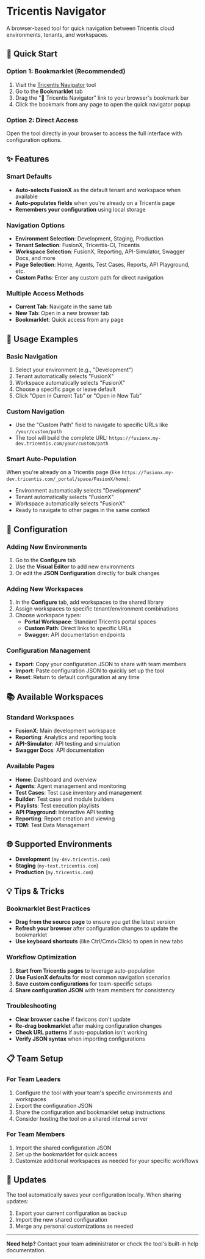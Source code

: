 # Tricentis Navigator

A browser-based tool for quick navigation between Tricentis cloud environments, tenants, and workspaces.

## 🚀 Quick Start

### Option 1: Bookmarklet (Recommended)

1. Visit the [Tricentis Navigator](./index.html) tool
2. Go to the **Bookmarklet** tab
3. Drag the "📌 Tricentis Navigator" link to your browser's bookmark bar
4. Click the bookmark from any page to open the quick navigator popup

### Option 2: Direct Access

Open the tool directly in your browser to access the full interface with configuration options.

## ✨ Features

### Smart Defaults

- **Auto-selects FusionX** as the default tenant and workspace when available
- **Auto-populates fields** when you're already on a Tricentis page
- **Remembers your configuration** using local storage

### Navigation Options

- **Environment Selection**: Development, Staging, Production
- **Tenant Selection**: FusionX, Tricentis-CI, Tricentis
- **Workspace Selection**: FusionX, Reporting, API-Simulator, Swagger Docs, and more
- **Page Selection**: Home, Agents, Test Cases, Reports, API Playground, etc.
- **Custom Paths**: Enter any custom path for direct navigation

### Multiple Access Methods

- **Current Tab**: Navigate in the same tab
- **New Tab**: Open in a new browser tab
- **Bookmarklet**: Quick access from any page

## 🎯 Usage Examples

### Basic Navigation

1. Select your environment (e.g., "Development")
2. Tenant automatically selects "FusionX"
3. Workspace automatically selects "FusionX"
4. Choose a specific page or leave default
5. Click "Open in Current Tab" or "Open in New Tab"

### Custom Navigation

- Use the "Custom Path" field to navigate to specific URLs like `/your/custom/path`
- The tool will build the complete URL: `https://fusionx.my-dev.tricentis.com/your/custom/path`

### Smart Auto-Population

When you're already on a Tricentis page (like `https://fusionx.my-dev.tricentis.com/_portal/space/FusionX/home`):

- Environment automatically selects "Development"
- Tenant automatically selects "FusionX"
- Workspace automatically selects "FusionX"
- Ready to navigate to other pages in the same context

## 🔧 Configuration

### Adding New Environments

1. Go to the **Configure** tab
2. Use the **Visual Editor** to add new environments
3. Or edit the **JSON Configuration** directly for bulk changes

### Adding New Workspaces

1. In the **Configure** tab, add workspaces to the shared library
2. Assign workspaces to specific tenant/environment combinations
3. Choose workspace types:
   - **Portal Workspace**: Standard Tricentis portal spaces
   - **Custom Path**: Direct links to specific URLs
   - **Swagger**: API documentation endpoints

### Configuration Management

- **Export**: Copy your configuration JSON to share with team members
- **Import**: Paste configuration JSON to quickly set up the tool
- **Reset**: Return to default configuration at any time

## 📚 Available Workspaces

### Standard Workspaces

- **FusionX**: Main development workspace
- **Reporting**: Analytics and reporting tools
- **API-Simulator**: API testing and simulation
- **Swagger Docs**: API documentation

### Available Pages

- **Home**: Dashboard and overview
- **Agents**: Agent management and monitoring
- **Test Cases**: Test case inventory and management
- **Builder**: Test case and module builders
- **Playlists**: Test execution playlists
- **API Playground**: Interactive API testing
- **Reporting**: Report creation and viewing
- **TDM**: Test Data Management

## 🌐 Supported Environments

- **Development** (`my-dev.tricentis.com`)
- **Staging** (`my-test.tricentis.com`)
- **Production** (`my.tricentis.com`)

## 💡 Tips & Tricks

### Bookmarklet Best Practices

- **Drag from the source page** to ensure you get the latest version
- **Refresh your browser** after configuration changes to update the bookmarklet
- **Use keyboard shortcuts** (like Ctrl/Cmd+Click) to open in new tabs

### Workflow Optimization

1. **Start from Tricentis pages** to leverage auto-population
2. **Use FusionX defaults** for most common navigation scenarios
3. **Save custom configurations** for team-specific setups
4. **Share configuration JSON** with team members for consistency

### Troubleshooting

- **Clear browser cache** if favicons don't update
- **Re-drag bookmarklet** after making configuration changes
- **Check URL patterns** if auto-population isn't working
- **Verify JSON syntax** when importing configurations

## 📋 Team Setup

### For Team Leaders

1. Configure the tool with your team's specific environments and workspaces
2. Export the configuration JSON
3. Share the configuration and bookmarklet setup instructions
4. Consider hosting the tool on a shared internal server

### For Team Members

1. Import the shared configuration JSON
2. Set up the bookmarklet for quick access
3. Customize additional workspaces as needed for your specific workflows

## 🔄 Updates

The tool automatically saves your configuration locally. When sharing updates:

1. Export your current configuration as backup
2. Import the new shared configuration
3. Merge any personal customizations as needed

---

**Need help?** Contact your team administrator or check the tool's built-in help documentation.
